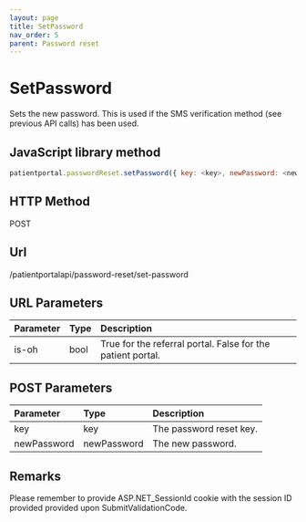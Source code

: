 ```yaml
---
layout: page
title: SetPassword
nav_order: 5
parent: Password reset
---
```


# SetPassword

Sets the new password. This is used if the SMS verification method (see previous API calls) has been used.

## JavaScript library method

```javascript
patientportal.passwordReset.setPassword({ key: <key>, newPassword: <newPassword> });
```

## HTTP Method

POST

## ****Url****

/patientportalapi/password-reset/set-password

## URL Parameters

| Parameter | Type   | Description                                                 |
|:----------|:-------|:------------------------------------------------------------|
| is-oh | bool | True for the referral portal. False for the patient portal. |

## POST Parameters

| Parameter | Type   | Description                                                 |
|:----------|:-------|:------------------------------------------------------------|
| key | key | The password reset key. |
| newPassword | newPassword | The new password. |

## Remarks

Please remember to provide ASP.NET_SessionId cookie with the session ID provided provided upon SubmitValidationCode.
